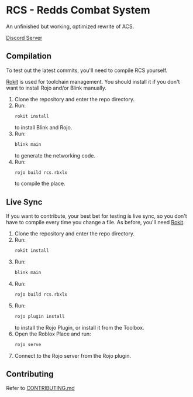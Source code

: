 # RCS - Redds Combat System

An unfinished but working, optimized rewrite of ACS.

[Discord Server](https://discord.gg/6rV3bdV9dP)

## Compilation

To test out the latest commits, you'll need to compile RCS yourself.

[Rokit](https://github.com/rojo-rbx/rokit) is used for toolchain management. You should install it if you don't want to install Rojo and/or Blink manually.

1. Clone the repository and enter the repo directory.
2. Run:
   ```sh
   rokit install
   ```
   to install Blink and Rojo.
3. Run:
   ```sh
   blink main
   ```
   to generate the networking code.
4. Run:
   ```sh
   rojo build rcs.rbxlx
   ```
   to compile the place.

## Live Sync

If you want to contribute, your best bet for testing is live sync, so you don't have to compile every time you change a file. As before, you'll need [Rokit](https://github.com/rojo-rbx/rokit).

1. Clone the repository and enter the repo directory.
2. Run:
   ```sh
   rokit install
   ```
3. Run:
   ```sh
   blink main
   ```
4. Run:
   ```sh
   rojo build rcs.rbxlx
   ```
5. Run:
   ```sh
   rojo plugin install
   ```
   to install the Rojo Plugin, or install it from the Toolbox.
6. Open the Roblox Place and run:
   ```sh
   rojo serve
   ```
7. Connect to the Rojo server from the Rojo plugin.

## Contributing
Refer to [CONTRIBUTING.md](/CONTRIBUTING.md)
